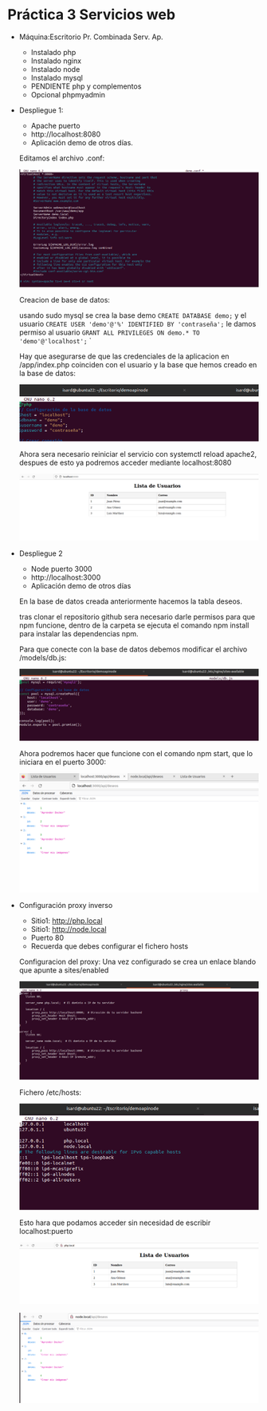 # Práctica 3 Servicios web

- Máquina:Escritorio Pr. Combinada Serv. Ap.
	- Instalado php
	- Instalado nginx
	- Instalado node
	- Instalado mysql
	- PENDIENTE php y complementos
	- Opcional phpmyadmin

- Despliegue 1:
	- Apache puerto 
	- http://localhost:8080
	- Aplicación demo de otros días.

    Editamos el archivo .conf:

    ![](./imagenes/captura.PNG)

    Creacion de base de datos:

    usando sudo mysql se crea la base demo `CREATE DATABASE demo;`
    y el usuario `CREATE USER 'demo'@'%' IDENTIFIED BY 'contraseña';`
    le damos permiso al usuario `GRANT ALL PRIVILEGES ON demo.* TO 'demo'@'localhost';`
`

    Hay que asegurarse de que las credenciales de la aplicacion en /app/index.php coinciden con el usuario y la base que hemos creado en la base de datos:

    ![](./imagenes/3.PNG)

    Ahora sera necesario reiniciar el servicio con systemctl reload apache2, despues de esto ya podremos acceder mediante localhost:8080

    ![](./imagenes/2.PNG)

	
- Despliegue 2
	- Node puerto 3000
	- http://localhost:3000
	- Aplicación demo de otros días

    En la base de datos creada anteriormente hacemos la tabla deseos.

    tras clonar el repositorio github sera necesario darle permisos para que npm funcione, dentro de la carpeta se ejecuta el comando npm install para instalar las dependencias npm.

    Para que conecte con la base de datos debemos modificar el archivo /models/db.js:

    ![](./imagenes/model.PNG)

    Ahora podremos hacer que funcione con el comando npm start, que lo iniciara en el puerto 3000:

    ![](./imagenes/localhost3000.PNG)


    
- Configuración proxy inverso
	- Sitio1: http://php.local	
	- Sitio1: http://node.local
	- Puerto 80
	- Recuerda que debes configurar el fichero hosts

    Configuracion del proxy: Una vez configurado se crea un enlace blando que apunte a sites/enabled

    ![](./imagenes/proxy.PNG)

    Fichero /etc/hosts:

    ![](./imagenes/hosts.PNG)

    Esto hara que podamos acceder sin necesidad de escribir localhost:puerto

    ![](./imagenes/phpResultado.PNG)

    ![](./imagenes/nodeResultado.PNG)


